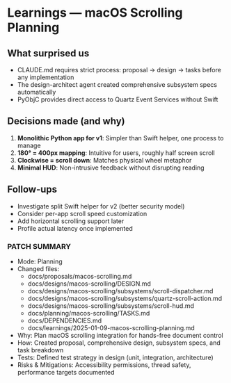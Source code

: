 # Learnings — macOS Scrolling Planning

## What surprised us
- CLAUDE.md requires strict process: proposal → design → tasks before any implementation
- The design-architect agent created comprehensive subsystem specs automatically
- PyObjC provides direct access to Quartz Event Services without Swift

## Decisions made (and why)
1. **Monolithic Python app for v1**: Simpler than Swift helper, one process to manage
2. **180° = 400px mapping**: Intuitive for users, roughly half screen scroll
3. **Clockwise = scroll down**: Matches physical wheel metaphor
4. **Minimal HUD**: Non-intrusive feedback without disrupting reading

## Follow-ups
- Investigate split Swift helper for v2 (better security model)
- Consider per-app scroll speed customization
- Add horizontal scrolling support later
- Profile actual latency once implemented

### PATCH SUMMARY
- Mode: Planning
- Changed files:
  - docs/proposals/macos-scrolling.md
  - docs/designs/macos-scrolling/DESIGN.md
  - docs/designs/macos-scrolling/subsystems/scroll-dispatcher.md
  - docs/designs/macos-scrolling/subsystems/quartz-scroll-action.md
  - docs/designs/macos-scrolling/subsystems/scroll-hud.md
  - docs/planning/macos-scrolling/TASKS.md
  - docs/DEPENDENCIES.md
  - docs/learnings/2025-01-09-macos-scrolling-planning.md
- Why: Plan macOS scrolling integration for hands-free document control
- How: Created proposal, comprehensive design, subsystem specs, and task breakdown
- Tests: Defined test strategy in design (unit, integration, architecture)
- Risks & Mitigations: Accessibility permissions, thread safety, performance targets documented
